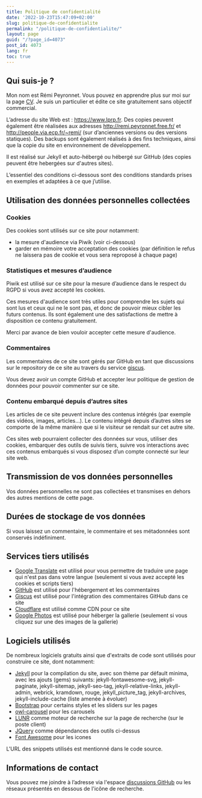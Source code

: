 ```yaml
---
title: Politique de confidentialité
date: '2022-10-23T15:47:09+02:00'
slug: politique-de-confidentialite
permalink: "/politique-de-confidentialite/"
layout: page
guid: "/?page_id=4073"
post_id: 4073
lang: fr
toc: true
---
```


## Qui suis-je ?

Mon nom est Rémi Peyronnet. Vous pouvez en apprendre plus sur moi sur la page [CV](/cv/). Je suis un particulier et édite ce site gratuitement sans objectif commercial.

L’adresse du site Web est : <a href="https://www.lprp.fr">https://www.lprp.fr</a>. Des copies peuvent également être réalisées aux adresses <http://remi.peyronnet.free.fr/> et <http://people.via.ecp.fr/~remi/> (sur d’anciennes versions ou des versions statiques). Des backups sont également réalisés à des fins techniques, ainsi que la copie du site en environnement de développement.

Il est réalisé sur Jekyll et auto-hébergé ou hébergé sur GitHub (des copies peuvent être hebergées sur d'autres sites).

L’essentiel des conditions ci-dessous sont des conditions standards prises en exemples et adaptées à ce que j’utilise.

## Utilisation des données personnelles collectées

### Cookies

Des cookies sont utilisés sur ce site pour notamment:
- la mesure d'audience via Piwik (voir ci-dessous)
- garder en mémoire votre acceptation des cookies (par définition le refus ne laissera pas de cookie et vous sera reproposé à chaque page)


### Statistiques et mesures d’audience

Piwik est utilisé sur ce site pour la mesure d’audience dans le respect du RGPD si vous avez accepté les cookies.

Ces mesures d'audience sont très utiles pour comprendre les sujets qui sont lus et ceux qui ne le sont pas, 
et donc de pouvoir mieux cibler les futurs contenus. 
Ils sont également une des satisfactions de mettre à disposition ce contenu gratuitement.

Merci par avance de bien vouloir accepter cette mesure d'audience.


### Commentaires

Les commentaires de ce site sont gérés par GitHub en tant que discussions sur le repository de ce site au travers du service [giscus](https://giscus.app). 

Vous devez avoir un compte GitHub et accepter leur politique de gestion de données pour pouvoir commenter sur ce site.


### Contenu embarqué depuis d’autres sites

Les articles de ce site peuvent inclure des contenus intégrés (par exemple des vidéos, images, articles…). Le contenu intégré depuis d’autres sites se comporte de la même manière que si le visiteur se rendait sur cet autre site.

Ces sites web pourraient collecter des données sur vous, utiliser des cookies, embarquer des outils de suivis tiers, suivre vos interactions avec ces contenus embarqués si vous disposez d’un compte connecté sur leur site web.



## Transmission de vos données personnelles

Vos données personnelles ne sont pas collectées et transmises en dehors des autres mentions de cette page.


## Durées de stockage de vos données

Si vous laissez un commentaire, le commentaire et ses métadonnées sont conservés indéfiniment. 

## Services tiers utilisés

- [Google Translate](https://translate.google.com) est utilisé pour vous permettre de traduire une page qui n'est pas dans votre langue (seulement si vous avez accepté les cookies et scripts tiers)
- [GitHub](https://github.com) est utilisé pour l'hébergement et les commentaires
- [Giscus](https://giscus.app) est utilisé pour l'intégration des commentaires GitHub dans ce site
- [Cloudflare](https://cloudflare.com) est utilisé comme CDN pour ce site
- [Google Photos](https://photos.google.com) est utilisé pour héberger la gallerie (seulement si vous cliquez sur une des images de la gallerie)

## Logiciels utilisés

De nombreux logiciels gratuits ainsi que d'extraits de code sont utilisés pour construire ce site, dont notamment:
- [Jekyll](http://jekyllrb.com/) pour la compilation du site, avec son thème par défault minima, avec les ajouts (gems) suivants:   jekyll-fontawesome-svg, jekyll-paginate, jekyll-sitemap, jekyll-seo-tag, jekyll-relative-links, jekyll-admin, webrick, kramdown, rouge, jekyll_picture_tag, jekyll-archives, jekyll-include-cache (liste amenée à évoluer)
- [Bootstrap](http://getboostrap.com) pour certains styles et les sliders sur les pages
- [owl-carousel](https://owlcarousel2.github.io/OwlCarousel2/) pour les carousels
- [LUNR](https://lunrjs.com/) comme moteur de recherche sur la page de recherche (sur le poste client)
- [JQuery](https://jquery.com/) comme dépendances des outils ci-dessus
- [Font Awesome](https://fontawesome.com/) pour les icones

L'URL des snippets utilisés est mentionné dans le code source.

## Informations de contact

Vous pouvez me joindre à l’adresse via l'espace [discussions GitHub](https://github.com/rpeyron/rpeyron.github.io/discussions) ou les réseaux présentés en dessous de l'icône de recherche.
